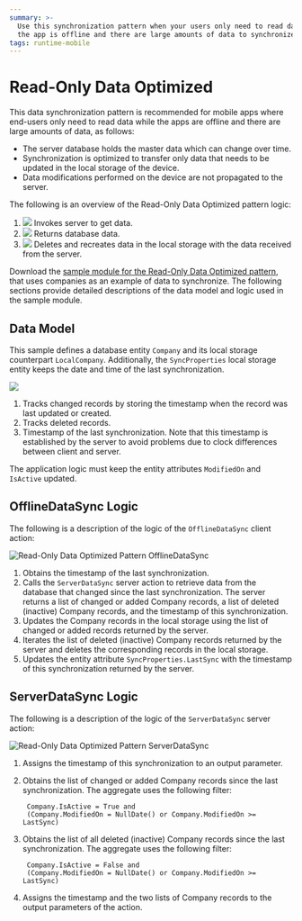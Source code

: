 ```yaml
---
summary: >-
  Use this synchronization pattern when your users only need to read data while
  the app is offline and there are large amounts of data to synchronize.
tags: runtime-mobile
---
```


# Read-Only Data Optimized

This data synchronization pattern is recommended for mobile apps where end-users only need to read data while the apps are offline and there are large amounts of data, as follows:

* The server database holds the master data which can change over time.
* Synchronization is optimized to transfer only data that needs to be updated in the local storage of the device.
* Data modifications performed on the device are not propagated to the server.

The following is an overview of the Read-Only Data Optimized pattern logic:

1. ![](../../../../../.gitbook/assets/icon-client%20%281%29.png) Invokes server to get data.
2. ![](../../../../../.gitbook/assets/icon-server.png) Returns database data.
3. ![](../../../../../.gitbook/assets/icon-client%20%283%29.png) Deletes and recreates data in the local storage with the data received from the server.

Download the [sample module for the Read-Only Data Optimized pattern](http://www.outsystems.com/forge/component/1638/Offline+Data+Sync+Patterns/), that uses companies as an example of data to synchronize. The following sections provide detailed descriptions of the data model and logic used in the sample module.

## Data Model

This sample defines a database entity `Company` and its local storage counterpart `LocalCompany`. Additionally, the `SyncProperties` local storage entity keeps the date and time of the last synchronization.

![](../../../../../.gitbook/assets/read-only-data-optimized-data-model.png)

1. Tracks changed records by storing the timestamp when the record was last updated or created.
2. Tracks deleted records.
3. Timestamp of the last synchronization. Note that this timestamp is established by the server to avoid problems due to clock differences between client and server.

The application logic must keep the entity attributes `ModifiedOn` and `IsActive` updated.

## OfflineDataSync Logic

The following is a description of the logic of the `OfflineDataSync` client action:

![Read-Only Data Optimized Pattern OfflineDataSync](../../../../../.gitbook/assets/read-only-data-optimized-offlinedatasync.png)

1. Obtains the timestamp of the last synchronization.
2. Calls the `ServerDataSync` server action to retrieve data from the database that changed since the last synchronization. The server returns a list of changed or added Company records, a list of deleted \(inactive\) Company records, and the timestamp of this synchronization.
3. Updates the Company records in the local storage using the list of changed or added records returned by the server.
4. Iterates the list of deleted \(inactive\) Company records returned by the server and deletes the corresponding records in the local storage.
5. Updates the entity attribute `SyncProperties.LastSync` with the timestamp of this synchronization returned by the server.

## ServerDataSync Logic

The following is a description of the logic of the `ServerDataSync` server action:

![Read-Only Data Optimized Pattern ServerDataSync](../../../../../.gitbook/assets/read-only-data-optimized-serverdatasync.png)

1. Assigns the timestamp of this synchronization to an output parameter.
2. Obtains the list of changed or added Company records since the last synchronization. The aggregate uses the following filter:

   ```text
    Company.IsActive = True and
    (Company.ModifiedOn = NullDate() or Company.ModifiedOn >= LastSync)
   ```

3. Obtains the list of all deleted \(inactive\) Company records since the last synchronization. The aggregate uses the following filter:

   ```text
    Company.IsActive = False and
    (Company.ModifiedOn = NullDate() or Company.ModifiedOn >= LastSync)
   ```

4. Assigns the timestamp and the two lists of Company records to the output parameters of the action.

